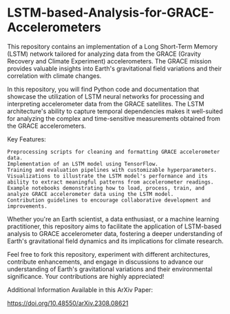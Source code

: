 # LSTM-based-Analysis-for-GRACE-Accelerometers

This repository contains an implementation of a Long Short-Term Memory (LSTM) network tailored for analyzing data from the GRACE (Gravity Recovery and Climate Experiment) accelerometers. The GRACE mission provides valuable insights into Earth's gravitational field variations and their correlation with climate changes.

In this repository, you will find Python code and documentation that showcase the utilization of LSTM neural networks for processing and interpreting accelerometer data from the GRACE satellites. The LSTM architecture's ability to capture temporal dependencies makes it well-suited for analyzing the complex and time-sensitive measurements obtained from the GRACE accelerometers.

Key Features:

    Preprocessing scripts for cleaning and formatting GRACE accelerometer data.
    Implementation of an LSTM model using TensorFlow.
    Training and evaluation pipelines with customizable hyperparameters.
    Visualizations to illustrate the LSTM model's performance and its ability to extract meaningful patterns from accelerometer readings.
    Example notebooks demonstrating how to load, process, train, and analyze GRACE accelerometer data using the LSTM model.
    Contribution guidelines to encourage collaborative development and improvements.

Whether you're an Earth scientist, a data enthusiast, or a machine learning practitioner, this repository aims to facilitate the application of LSTM-based analysis to GRACE accelerometer data, fostering a deeper understanding of Earth's gravitational field dynamics and its implications for climate research.

Feel free to fork this repository, experiment with different architectures, contribute enhancements, and engage in discussions to advance our understanding of Earth's gravitational variations and their environmental significance. Your contributions are highly appreciated!

Additional Information Available in this ArXiv Paper:
 	
https://doi.org/10.48550/arXiv.2308.08621
